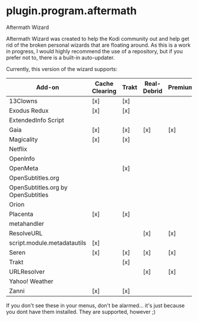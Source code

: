 # plugin.program.aftermath
Aftermath Wizard

Aftermath Wizard was created to help the Kodi community out and help get rid of the broken personal wizards that are floating around. As this is a work in progress, I would highly recommend the use of a repository, but if you prefer not to, there is a built-in auto-updater.

Currently, this version of the wizard supports:

|  Add-on                            | Cache Clearing | Trakt | Real-Debrid | Premiumize | Trakt API | TMDb | TVDB | OMDb | IMDb | Fanart.tv | Location | Username/Password/Login |
|------------------------------------|----------------|-------|-------------|------------|-----------|------|------|------|------|-----------|----------|-------------------------|
| 13Clowns                           | [x]            | [x]   |             |            |           | [x]  |      |      | [x]  | [x]       |          |                         |
| Exodus Redux                       | [x]            | [x]   |             |            |           | [x]  |      |      | [x]  | [x]       |          |                         |
| ExtendedInfo Script                |                |       |             |            |           | [x]  |      |      |      |           |          |                         |
| Gaia                               | [x]            | [x]   | [x]         | [x]        |           | [x]  |      |      | [x]  | [x]       |          |                         |
| Magicality                         | [x]            | [x]   |             |            |           | [x]  |      |      | [x]  | [x]       |          |                         |
| Netflix                            |                |       |             |            |           |      |      |      |      |           |          | [x]                     |
| OpenInfo                           |                |       |             |            |           | [x]  |      |      |      |           |          |                         |
| OpenMeta                           |                | [x]   |             |            | [x]       | [x]  | [x]  |      |      |           |          |                         |
| OpenSubtitles.org                  |                |       |             |            |           |      |      |      |      |           |          | [x]                     |
| OpenSubtitles.org by OpenSubtitles |                |       |             |            |           |      |      |      |      |           |          | [x]                     |
| Orion                              |                |       |             |            |           |      |      |      |      |           |          | [x]                     |
| Placenta                           | [x]            | [x]   |             |            |           | [x]  |      |      | [x]  | [x]       |          |                         |
| metahandler                        |                |       |             |            |           | [x]  | [x]  | [x]  |      |           |          |                         |
| ResolveURL                         |                |       | [x]         | [x]        |           |      |      |      |      |           |          |                         |
| script.module.metadatautils        | [x]            |       |             |            |           | [x]  |      | [x]  |      | [x]       |          |                         |
| Seren                              | [x]            | [x]   | [x]         | [x]        | [x]       | [x]  | [x]  |      |      |           |          |                         |
| Trakt                              |                | [x]   |             |            |           |      |      |      |      |           |          |                         |
| URLResolver                        |                |       | [x]         | [x]        |           |      |      |      |      |           |          |                         |
| Yahoo! Weather                     |                |       |             |            |           |      |      |      |      |           | [x]      |                         |
| Zanni                              | [x]            | [x]   |             |            |           | [x]  |      |      | [x]  | [x]       |          |                         |

If you don't see these in your menus, don't be alarmed... it's just because you dont have them installed. They are supported, however ;)